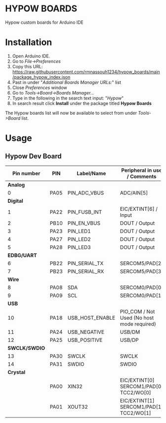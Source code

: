 # HYPOW BOARDS
Hypow custom boards for Arduino IDE

# Installation
1. Open Arduino IDE.
2. Go to *File->Preferences*
3. Copy this URL: https://raw.githubusercontent.com/rmnassouh1234/hypow_boards/main/package_hypow_index.json
4. Past in under "*Additional Boards Manager URLs:*" list
5. Close *Preferences* window
6. Go to *Tools->Board->Boards Manager...*
7. Type in the following in the search text input: "*Hypow*"
8. In search result click **Install** under the package titled **Hypow Boards**

The Hypow boards list will now be available to select from under *Tools->Board* list.

# Usage

## Hypow Dev Board

 | **Pin number**  | **PIN**   | **Label/Name**      | **Peripheral in use** / **Comments**               |
 | ----------- | ----- | --------------- | ------------------------------------------ |
 | **Analog**      |       |                 |                                            |
 | 0           | PA05  | PIN_ADC_VBUS    | ADC/AIN[5]                                 |
 | **Digital**     |       |                 |                                            |
 | 1           | PA22  | PIN_FUSB_INT    | EIC/EXTINT[6] / Input                      |
 | 2           | PB10  | PIN_EN_VBUS     | DOUT		   / Output                       |
 | 3           | PA23  | PIN_LED1        | DOUT		   / Output                       |
 | 4           | PA27  | PIN_LED2        | DOUT		   / Output                       |
 | 5           | PA28  | PIN_LED3        | DOUT		   / Output                       |
 | **EDBG/UART**   |       |                 |                                            |
 | 6           | PB22  | PIN_SERIAL_TX   | SERCOM5/PAD[2]                             |
 | 7           | PB23  | PIN_SERIAL_RX   | SERCOM5/PAD[3]                             |
 | **Wire**        |       |                 |                                            |
 | 8           | PA08  | SDA             | SERCOM0/PAD[0]                             |
 | 9           | PA09  | SCL             | SERCOM0/PAD[1]                             |
 | **USB**         |       |                 |                                            |
 | 10          | PA18  | USB_HOST_ENABLE | PIO_COM / Not Used (No host mode required) |
 | 11          | PA24  | USB_NEGATIVE    | USB/DM                                     |
 | 12          | PA25  | USB_POSITIVE    | USB/DP                                     |
 | **SWCLK/SWDIO** |       |                 |                                            |
 | 13          | PA30  | SWCLK           | SWCLK                                      |
 | 14          | PA31  | SWDIO           | SWDIO                                      |
 | **Crystal**     |       |                 |                                            |
 |             | PA00  | XIN32           | EIC/EXTINT[0] SERCOM1/PAD[0] TCC2/WO[0]    |
 |             | PA01  | XOUT32          | EIC/EXTINT[1] SERCOM1/PAD[1] TCC2/WO[1]    |


